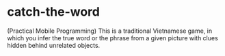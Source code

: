 # catch-the-word
(Practical Mobile Programming)
This is a traditional Vietnamese game, in which you infer the true word or the phrase from a given picture with clues hidden behind unrelated objects.
